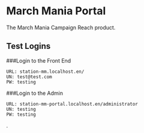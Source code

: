 # March Mania Portal

The March Mania Campaign Reach product.

## Test Logins

###Login to the Front End
```
URL: station-mm.localhost.en/
UN: test@test.com
PW: testing
```

###Login to the Admin
```
URL: station-mm-portal.localhost.en/administrator
UN: testing
PW: testing
```
.
